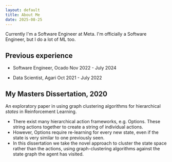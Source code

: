 ```yaml
---
layout: default
title: About Me
date: 2025-08-25
---
```



Currently I'm a Software Engineer at Meta. I'm officially a Software Engineer, but I do a lot of ML too.

## Previous experience

- Software Engineer, Ocado
Nov 2022 - July 2024

- Data Scientist, Agari
Oct 2021 - July 2022

## My Masters Dissertation, 2020

An exploratory paper in using graph clustering algorithms for hierarchical *states* in Reinforcement Learning.

- There exist many hierarchical action frameworks, e.g. Options. These string actions together to create a string of individual actions.
- However, Options require re-learning for every new state, even if the state is very similar to one previously seen.
- In this dissertation we take the novel approach to cluster the state space rather than the actions, using graph-clustering algorithms against the state graph the agent has visited.
